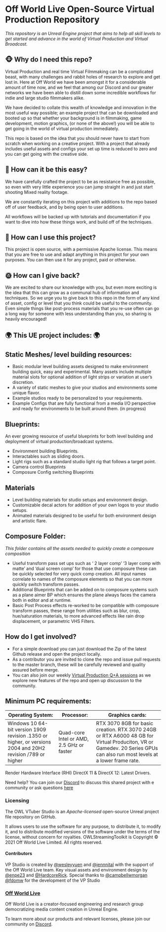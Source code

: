 #   Off World Live Open-Source Virtual Production Repository 

  
*This repository is an Unreal Engine project that aims to help all skill levels to get started and advance in the world of Virtual Production and Virtual Broadcast.*
   
## 🐵 Why do I need this repo?

Virtual Production and real time Virtual Filmmaking can be a complicated beast, with many challenges and rabbit holes of research to explore and get lost in. Here at Off World we have been amongst it for a considerable amount of time now, and we feel that among our Discord and our greater networks we have been able to distill down some incredible workflows for indie and large studio filmmakers alike. 

We have decided to collate this wealth of knowledge and innovation in the most useful way possible; an example project that can be downloaded and booted up so that whether your background is in filmmaking, game development, motion graphics, (or none of the above!) you will be able to get going in the world of virtual production immediately.  

This repo is based on the idea that you should never have to start from scratch when working on a creative project. With a project that already includes useful assets and configs your set up time is reduced to zero and you can get going with the creative side. 


        
## 🌈 How can it be this easy? 
We have carefully crafted the project to be as resistance free as possible, so even with very little experience you can jump straight in and just start shooting Mixed reality footage. 

We are constantly iterating on this project with additions to the repo based off of user feedback, and by being open to user additions.

All workflows will be backed up with tutorials and documentation if you want to dive into how these things work, and build off of the techniques. 

## 👋  How can I use this project?

This project is open source, with a permissive Apache license. This means that you are free to use and adapt anything in this project for your own purposes. You can then use it for any project, paid or otherwise. 

## 🌞 How can I give back?

We are excited to share our knowledge with you, but even more exciting is the idea that this can grow as a communal hub of information and techniques. So we urge you to give back to this repo in the form of any kind of asset, config or level that you think could be useful to the community. Even simple things like post-process materials that you re-use often can go a long way for someone with less understanding than you, so sharing is heavily encouraged!



## 🌍 This UE project includes: 🌍

## Static Meshes/ level building resources:   
- Basic modular level building assets designed to make environment building quick, easy and experimental. Many assets include multiple material slots for optional addition of light strips or variation at user’s discretion. 
- A variety of static meshes to give your studios and environments some unique flavor. 
- Example studios ready to be personalized to your requirements. 
- Example Configs that are fully functional from a media I/O perspective and ready for environments to be built around them. (in progress)

## Blueprints:

An ever growing resource of useful blueprints for both level building and deployment of virtual production/broadcast systems. 

- Environment building Blueprints.
- Interactables such as sliding doors.
- Light rigs such as a standard studio light rig that follows a target point. 
- Camera control Blueprints 
- Composure Config switching Blueprints 

## Materials

- Level building materials for studio setups and environment design.
- Customizable decal actors for addition of your own logos to your studio setups. 
- Animated materials designed to be useful for both environment design and artistic flare. 

## Composure Folder:

*This folder contains all the assets needed to quickly create a composure composition*

- Useful transform pass set ups such as ‘ 2 layer comp’ ‘3 layer comp with matte’ and ‘dual screen comp’ for those that use composure these can be quickly selected for very quick comp creation. All input names correlate to names of the composure elements so that you can more quickly switch transform passes.
- Additional Blueprints that can be added on to composure systems such as a plane aimer BP which ensures the plane always faces the camera both in editor and at runtime. 
- Basic Post Process effects re-worked to be compatible with composure transform passes, these range from utilities such as blur, crop, hue/saturation materials, to more advanced effects like rain drop displacement, or parametric VHS Filters. 

 ## How do I get involved? 

- For a simple download you can just download the Zip of the latest Github release and open the project locally. 
- As a contributor you are invited to clone the repo and issue pull requests to the master branch, these will be carefully reviewed and quality assured before merge. 
- You can also join our weekly 
[Virtual Production Q+A sessions](https://www.youtube.com/watch?v=q1yv2vhnfc8&list=PLElT6SIg9JnBuvHHnVX6ZzRI2AVQKf7nV&ab_channel=OFFWORLDLIVE)
         as we explore new features of the repo and open up discussion to the community. 

## Minimum PC requirements: 


| Operating System: | Processor: | Graphics cards:  |
| -------- | -------- | -------- |
| Windows 10 64-bit version 1909 revision .1350 or higher, or versions 2004 and 20H2 revision /789 or higher  | Quad-core Intel or AMD, 2.5 GHz or faster   | RTX 3070 8GB for basic creation. RTX 3070 24GB or RTX A6000 48 GB for Virtual Produciton, VR or Gamedev. 20 Series GPUs can also run most levels at a lower frame rate.  |

Render Hardware Interface (RHI) DirectX 11 & DirectX 12: Latest Drivers. 
        
Need help? 
You can join our [Discord](https://discord.gg/YRYRcSTb) to discuss this shared project with e community or ask questions [here](https://knowledge.offworld.live/en)


 ### Licensing
The OWL VTuber Studio is an *Apache-licensed* open-source Unreal project file repository on GitHub.

It allows users to use the software for any purpose, to distribute it, to modify it, and to distribute modified versions of the software under the terms of the license, without concern for royalties.
OWLStreamingToolkit is Copyright © 2021 Off World Live Limited. All rights reserved.

#### Contributors
VP Studio is created by [@wesleyyuen](https://github.com/wesleyyuen) and [@jennnital](https://github.com/jennnital) with the support of the Off World Live team.
Key visual assets and environment design by [@enpe23](https://github.com/enpe23) and [@HardcoreRick](https://github.com/HardcoreRick).
Special thanks to [@campbellwmorgan](https://github.com/campbellwmorgan) [@fdomw](https://github.com/fdomw) for the development of the VP Studio

### [Off World Live](https://offworld.live/)

Off World Live is a creator-focused engineering and research group democratizing media content creation in Unreal Engine. 

To learn more about our products and relevant licenses, please join our community on [Discord](https://discord.gg/EqR7FYjqPs). 


